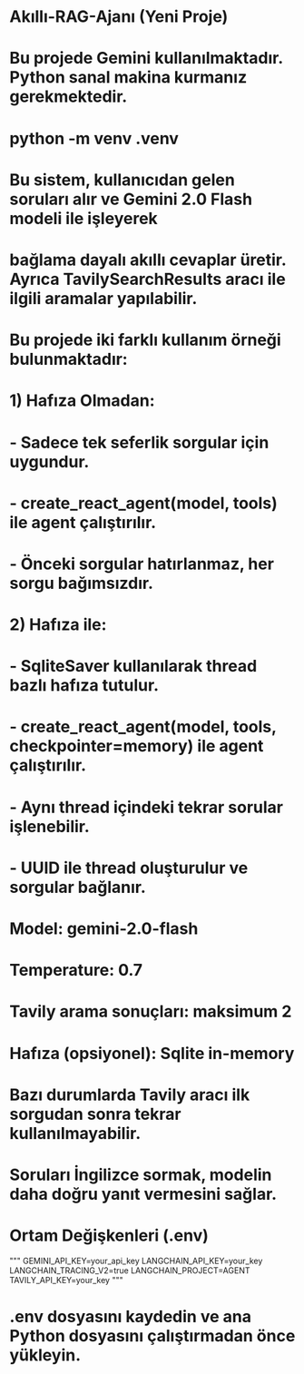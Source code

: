 # Akıllı-RAG-Ajanı (Yeni Proje)

# Bu projede Gemini kullanılmaktadır. Python sanal makina kurmanız gerekmektedir.
# python -m venv .venv

# Bu sistem, kullanıcıdan gelen soruları alır ve Gemini 2.0 Flash modeli ile işleyerek
# bağlama dayalı akıllı cevaplar üretir. Ayrıca TavilySearchResults aracı ile ilgili aramalar yapılabilir.

# Bu projede iki farklı kullanım örneği bulunmaktadır:
# 1) Hafıza Olmadan:
#    - Sadece tek seferlik sorgular için uygundur.
#    - create_react_agent(model, tools) ile agent çalıştırılır.
#    - Önceki sorgular hatırlanmaz, her sorgu bağımsızdır.

# 2) Hafıza ile:
#    - SqliteSaver kullanılarak thread bazlı hafıza tutulur.
#    - create_react_agent(model, tools, checkpointer=memory) ile agent çalıştırılır.
#    - Aynı thread içindeki tekrar sorular işlenebilir.
#    - UUID ile thread oluşturulur ve sorgular bağlanır.

# Model: gemini-2.0-flash
# Temperature: 0.7
# Tavily arama sonuçları: maksimum 2
# Hafıza (opsiyonel): Sqlite in-memory

# Bazı durumlarda Tavily aracı ilk sorgudan sonra tekrar kullanılmayabilir.
# Soruları İngilizce sormak, modelin daha doğru yanıt vermesini sağlar.

# Ortam Değişkenleri (.env)
"""
GEMINI_API_KEY=your_api_key
LANGCHAIN_API_KEY=your_key
LANGCHAIN_TRACING_V2=true
LANGCHAIN_PROJECT=AGENT
TAVILY_API_KEY=your_key
"""

# .env dosyasını kaydedin ve ana Python dosyasını çalıştırmadan önce yükleyin.
